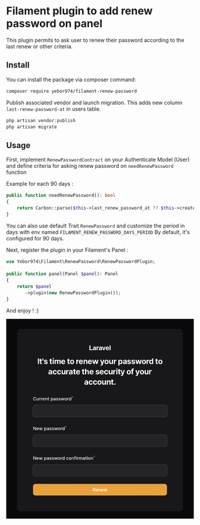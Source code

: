 # Filament plugin to add renew password on panel

This plugin permits to ask user to renew their password according to the last renew or other criteria.

## Install

You can install the package via composer command:

```bash
composer require yebor974/filament-renew-password
```

Publish associated vendor and launch migration. This adds new column `last-renew-password-at` in users table.

```php
php artisan vendor:publish
php artisan migrate
```

## Usage 

First, implement `RenewPasswordContract` on your Authenticate Model (User) and define criteria for asking renew password on `needRenewPassword` function

Example for each 90 days :
```php
public function needRenewPassword(): bool
{
    return Carbon::parse($this->last_renew_password_at ?? $this->created_at)->addDays(90) < now();
}
```

You can also use default Trait `RenewPassword` and customize the period in days with env named `FILAMENT_RENEW_PASSWORD_DAYS_PERIOD`
By default, it's configured for 90 days.

Next, register the plugin in your Filament's Panel :
```php
use Yebor974\Filament\RenewPassword\RenewPasswordPlugin;

public function panel(Panel $panel): Panel
{
    return $panel
       ->plugin(new RenewPasswordPlugin());
}
```

And enjoy ! :)

![Screenshot](docs/screenshots/screenshot_1.png)

